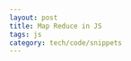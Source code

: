 ```yaml
---
layout: post
title: Map Reduce in JS
tags: js
category: tech/code/snippets
---
```


<script src="https://gist.github.com/selimslab/4aa7ce42a10dcd5ebc6e4ed7f9133c3a.js"></script>
